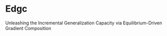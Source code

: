 # Edgc
Unleashing the Incremental Generalization Capacity via Equilibrium-Driven Gradient Composition
